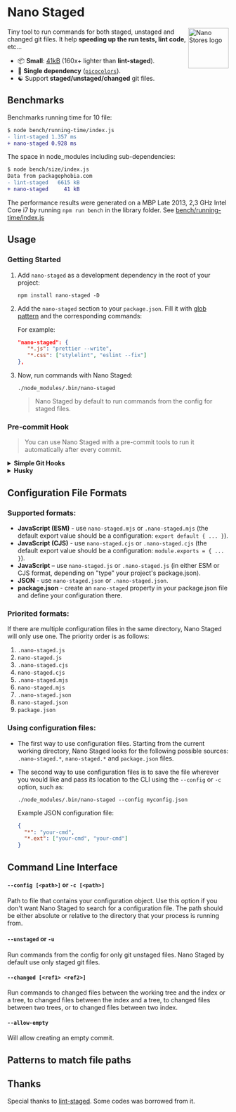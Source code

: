 # Nano Staged

<img align="right" width="92" height="92" title="Nano Stores logo"
     src="https://usmanyunusov.github.io/nano-staged/img/logo.svg">

Tiny tool to run commands for both staged, unstaged and changed git files. It help **speeding up the run tests, lint code**, etc...

- 📦 **Small**: [41kB](https://packagephobia.com/result?p=nano-staged) (160x+ lighter than **lint-staged**).
- 🥇 **Single dependency** ([`picocolors`](https://github.com/alexeyraspopov/picocolors)).
- ☯️ Support **staged/unstaged/changed** git files.

## Benchmarks

Benchmarks running time for 10 file:

```diff
$ node bench/running-time/index.js
- lint-staged 1.357 ms
+ nano-staged 0.928 ms
```

The space in node_modules including sub-dependencies:

```diff
$ node bench/size/index.js
Data from packagephobia.com
- lint-staged   6615 kB
+ nano-staged     41 kB
```

The performance results were generated on a MBP Late 2013, 2,3 GHz Intel Core i7 by running `npm run bench` in the library folder. See [bench/running-time/index.js](https://github.com/usmanyunusov/nano-staged/blob/master/bench/running-time/index.js)

## Usage

### Getting Started

1. Add `nano-staged` as a development dependency in the root of your project:

   ```terminal
   npm install nano-staged -D
   ```

2. Add the `nano-staged` section to your `package.json`. Fill it with [glob pattern](#cheatsheet-to-filtering-files) and the corresponding commands:

   For example:

   ```json
   "nano-staged": {
      "*.js": "prettier --write",
      "*.css": ["stylelint", "eslint --fix"]
   },
   ```

3. Now, run commands with Nano Staged:

   ```terminal
   ./node_modules/.bin/nano-staged
   ```

   > Nano Staged by default to run commands from the config for staged files.

### Pre-commit Hook

> You can use Nano Staged with a pre-commit tools to run it automatically after every commit.

<details>
   <summary><b>Simple Git Hooks</b></summary>
  
1. Install `simple-git-hooks` as a dev dependency:
   
   ```terminal
   npm install simple-git-hooks --save-dev
   ```

2. Add the `simple-git-hooks` section to your `package.json` and fill in the `pre-commit`:

   For example:

   ```json
   "simple-git-hooks": {
      "pre-commit": "./node_modules/.bin/nano-staged"
   }
   ```

3. Run the CLI script to update the git hooks with the commands from the config

   ```terminal
   npx simple-git-hooks
   ```

4. To automatically have Git hooks enabled after install, edit `package.json`

   ```json
   "scripts": {
      "postinstall": "npx simple-git-hooks"
   }
   ```

   </details>

<details>
   <summary><b>Husky</b></summary>

1. Install `husky` as a dev dependency:

   ```terminal
   npm install husky --save-dev
   ```

2. Enable Git hooks

   ```terminal
   npx husky install
   ```

3. Add a command to a hook

   ```terminal
   npx husky add .husky/pre-commit "./node_modules/.bin/nano-staged"
   ```

4. To automatically have Git hooks enabled after install, edit `package.json`

   ```json
   "scripts": {
      "postinstall": "npx husky install"
   }
   ```

</details>

## Configuration File Formats

### Supported formats:

- **JavaScript (ESM)** - use `nano-staged.mjs` or `.nano-staged.mjs` (the default export value should be a configuration: `export default { ... }`).
- **JavaScript (CJS)** - use `nano-staged.cjs` or `.nano-staged.cjs` (the default export value should be a configuration: `module.exports = { ... }`).
- **JavaScript** – use `nano-staged.js` or `.nano-staged.js` (in either ESM or CJS format, depending on "type" your project's package.json).
- **JSON** - use `nano-staged.json` or `.nano-staged.json`.
- **package.json** - create an `nano-staged` property in your package.json file and define your configuration there.

### Priorited formats:

If there are multiple configuration files in the same directory, Nano Staged will only use one. The priority order is as follows:

1. `.nano-staged.js`
2. `nano-staged.js`
3. `.nano-staged.cjs`
4. `nano-staged.cjs`
5. `.nano-staged.mjs`
6. `nano-staged.mjs`
7. `.nano-staged.json`
8. `nano-staged.json`
9. `package.json`

### Using configuration files:

- The first way to use configuration files. Starting from the current working directory, Nano Staged looks for the following possible sources: `.nano-staged.*`, `nano-staged.*` and `package.json` files.

- The second way to use configuration files is to save the file wherever you would like and pass its location to the CLI using the `--config` or `-c` option, such as:

  ```terminal
  ./node_modules/.bin/nano-staged --config myconfig.json
  ```

  Example JSON configuration file:

  ```json
  {
    "*": "your-cmd",
    "*.ext": ["your-cmd", "your-cmd"]
  }
  ```

## Command Line Interface

#### `--config [<path>]` or `-c [<path>]`

Path to file that contains your configuration object. Use this option if you don't want Nano Staged to search for a configuration file. The path should be either absolute or relative to the directory that your process is running from.

#### `--unstaged` or `-u`

Run commands from the config for only git unstaged files. Nano Staged by default use only staged git files.

#### `--changed [<ref1> <ref2>]`

Run commands to changed files between the working tree and the index or a tree, to changed files  between the index and a tree, to changed files between two trees, or to changed files between two index.

#### `--allow-empty`

Will allow creating an empty commit.

## Patterns to match file paths

## Thanks

Special thanks to [lint-staged](https://github.com/okonet/lint-staged). Some codes was borrowed from it.
